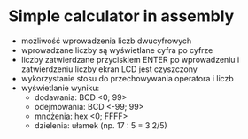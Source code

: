 # Simple calculator in assembly

- możliwość wprowadzenia liczb dwucyfrowych
- wprowadzane liczby są wyświetlane cyfra po cyfrze
- liczby zatwierdzane przyciskiem ENTER po wprowadzeniu i zatwierdzeniu liczby ekran LCD jest czyszczony
- wykorzystanie stosu do przechowywania operatora i liczb
- wyświetlanie wyniku:
  - dodawania: BCD <0; 99>
  - odejmowania: BCD <-99; 99>
  - mnożenia: hex <0; FFFF>
  - dzielenia: ułamek (np. 17 : 5 = 3 2/5)
